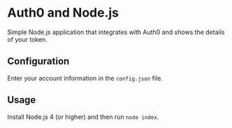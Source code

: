 # Auth0 and Node.js

Simple Node.js application that integrates with Auth0 and shows the details of your token.

## Configuration

Enter your account information in the `config.json` file.

## Usage

Install Node.js 4 (or higher) and then run `node index`.
